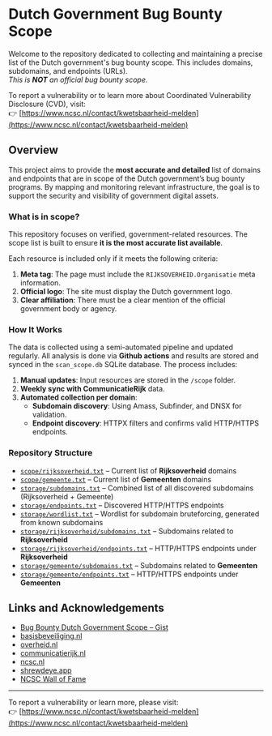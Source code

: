 # Dutch Government Bug Bounty Scope

Welcome to the repository dedicated to collecting and maintaining a precise list of the Dutch government's bug bounty scope. This includes domains, subdomains, and endpoints (URLs).  
*This is **NOT** an official bug bounty scope.*

To report a vulnerability or to learn more about Coordinated Vulnerability Disclosure (CVD), visit:  
👉 [https://www.ncsc.nl/contact/kwetsbaarheid-melden](https://www.ncsc.nl/contact/kwetsbaarheid-melden)


## Overview

This project aims to provide the **most accurate and detailed** list of domains and endpoints that are in scope of the Dutch government’s bug bounty programs. By mapping and monitoring relevant infrastructure, the goal is to support the security and visibility of government digital assets.

### What is in scope?

This repository focuses on verified, government-related resources. The scope list is built to ensure **it is the most accurate list available**.  

Each resource is included only if it meets the following criteria:

1. **Meta tag**: The page must include the `RIJKSOVERHEID.Organisatie` meta information.  
2. **Official logo**: The site must display the Dutch government logo.  
3. **Clear affiliation**: There must be a clear mention of the official government body or agency.


### How It Works

The data is collected using a semi-automated pipeline and updated regularly. All analysis is done via **Github actions** and results are stored and synced in the `scan_scope.db` SQLite database. The process includes:

1. **Manual updates**: Input resources are stored in the `/scope` folder.  
2. **Weekly sync with CommunicatieRijk** data.  
3. **Automated collection per domain**:
   - **Subdomain discovery**: Using Amass, Subfinder, and DNSX for validation.  
   - **Endpoint discovery**: HTTPX filters and confirms valid HTTP/HTTPS endpoints.



### Repository Structure

- [`scope/rijksoverheid.txt`](https://raw.githubusercontent.com/zzzteph/DutchGovScope/refs/heads/main/scope/rijksoverheid.txt) – Current list of **Rijksoverheid** domains  
- [`scope/gemeente.txt`](https://raw.githubusercontent.com/zzzteph/DutchGovScope/refs/heads/main/scope/gemeente.txt) – Current list of **Gemeenten** domains  
- [`storage/subdomains.txt`](https://raw.githubusercontent.com/zzzteph/DutchGovScope/refs/heads/main/storage/subdomains.txt) – Combined list of all discovered subdomains (Rijksoverheid + Gemeente)  
- [`storage/endpoints.txt`](https://raw.githubusercontent.com/zzzteph/DutchGovScope/refs/heads/main/storage/endpoints.txt) – Discovered HTTP/HTTPS endpoints  
- [`storage/wordlist.txt`](https://raw.githubusercontent.com/zzzteph/DutchGovScope/refs/heads/main/storage/wordlist.txt) – Wordlist for subdomain bruteforcing, generated from known subdomains  
- [`storage/rijksoverheid/subdomains.txt`](https://raw.githubusercontent.com/zzzteph/DutchGovScope/refs/heads/main/storage/rijksoverheid/subdomains.txt) – Subdomains related to **Rijksoverheid**  
- [`storage/rijksoverheid/endpoints.txt`](https://raw.githubusercontent.com/zzzteph/DutchGovScope/refs/heads/main/storage/rijksoverheid/endpoints.txt) – HTTP/HTTPS endpoints under **Rijksoverheid**  
- [`storage/gemeente/subdomains.txt`](https://raw.githubusercontent.com/zzzteph/DutchGovScope/refs/heads/main/storage/gemeente/subdomains.txt) – Subdomains related to **Gemeenten**  
- [`storage/gemeente/endpoints.txt`](https://raw.githubusercontent.com/zzzteph/DutchGovScope/refs/heads/main/storage/gemeente/endpoints.txt) – HTTP/HTTPS endpoints under **Gemeenten**  


## Links and Acknowledgements

- [Bug Bounty Dutch Government Scope – Gist](https://gist.github.com/zzzteph/99a7bd2acde12cb4b2626fc9261bc56d)  
- [basisbeveiliging.nl](https://basisbeveiliging.nl/)  
- [overheid.nl](https://www.overheid.nl/english/dutch-government-websites)  
- [communicatierijk.nl](https://www.communicatierijk.nl/vakkennis/r/rijkswebsites/verplichte-richtlijnen/websiteregister-rijksoverheid)  
- [ncsc.nl](https://www.ncsc.nl/contact/kwetsbaarheid-melden/cvd-meldingen-formulier)  
- [shrewdeye.app](https://shrewdeye.app)  
- [NCSC Wall of Fame](https://www.ncsc.nl/contact/kwetsbaarheid-melden/wall-of-fame)  

---

To report a vulnerability or learn more, please visit:  
👉 [https://www.ncsc.nl/contact/kwetsbaarheid-melden](https://www.ncsc.nl/contact/kwetsbaarheid-melden)